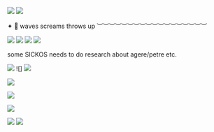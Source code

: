 ![](https://64.media.tumblr.com/983b7bbbaf578345780f900b473c2bb9/90123053d4043f10-56/s1280x1920/251c29e96b2931dd15af4461ac1d11b120cf1d30.pnj)
![](https://64.media.tumblr.com/da0021b3a9d594150d0af21422b5b352/9675be42b7d3a191-d3/s400x600/48cbc49b6d76c57ceba4a4097b03a706aa4cc864.pnj)


✦ 💬 waves screams throws up
︶︶︶︶︶︶︶︶︶︶︶︶︶︶︶︶︶︶

![](https://64.media.tumblr.com/ad570a59ff5eec93c093cc17f7c0e466/b2fb816dc965086f-a7/s250x400/22d2483926b623ee0816f7e3c98f10cb54385278.pnj)
![](https://64.media.tumblr.com/4c43dbefd370d5aee856f3137f9f852e/b2fb816dc965086f-0b/s250x400/d5e152e7aa56f99463f567ce769b1cd25af630e1.pnj)
![](https://64.media.tumblr.com/f510351c5f0197cffe1f66c4c08df2d4/46d604dd162ee4c3-c2/s250x400/3b9d497641e60fd7c04a76095dd14bf398631fc7.pnj)
![](https://www.pinterest.com/pin/16044142417972878#imgViewer)


some SICKOS needs to do research about agere/petre etc.

![](https://64.media.tumblr.com/983b7bbbaf578345780f900b473c2bb9/90123053d4043f10-56/s1280x1920/251c29e96b2931dd15af4461ac1d11b120cf1d30.pnj)
![]
![](https://64.media.tumblr.com/15635b6a069c2b677b6d981457974d37/972e97595460a232-47/s1280x1920/cb3f1018893905fb06be06a25b653b6c3c07fcbc.pnj)

![](https://64.media.tumblr.com/b4de484027fe37beccf77edf595517f1/972e97595460a232-2f/s1280x1920/606f271aca6d8a5a89687ca267f25bf818a1bad6.pnj)

![](https://64.media.tumblr.com/cbfee4b19a167528f4ed7a08c13e82c5/972e97595460a232-d3/s1280x1920/aa9e5fc73f16bfe3dd89dccccf91798fb39cdf6a.pnj)

![](https://64.media.tumblr.com/a9c778a3e38f6a44477f079626f356f4/972e97595460a232-b3/s1280x1920/98181632dae2846ddc61a9ffe5b7e00981edcceb.pnj)

![](https://64.media.tumblr.com/56e5dd1f0cf04c024cda4fddbdac8a33/972e97595460a232-80/s1280x1920/9f939be178ed324818132251e754dbecc7f29cef.pnj)
![](https://64.media.tumblr.com/d0a880736dbe4378642414d8ed5a0863/972e97595460a232-4f/s1280x1920/c827d5e3d9705342e400cd211e975eef3cc7a0a6.pnj)
